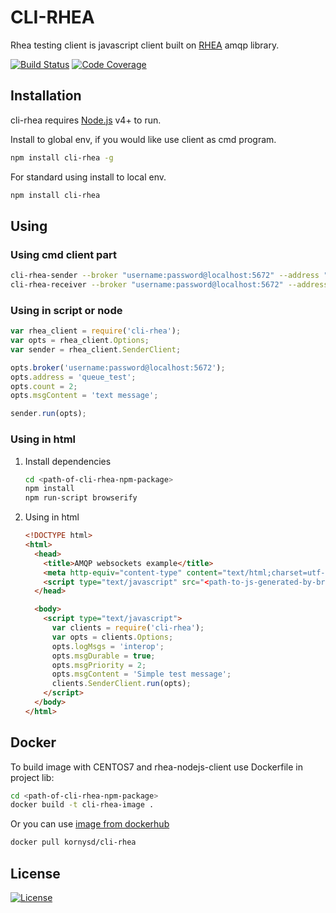 # CLI-RHEA

Rhea testing client is javascript client built on [RHEA](https://www.npmjs.com/package/rhea) amqp library.

[![Build Status](https://travis-ci.org/rh-messaging/cli-rhea.svg?branch=master)](https://travis-ci.org/rh-messaging/cli-rhea)
[![Code Coverage](https://codecov.io/gh/rh-messaging/cli-rhea/branch/master/graph/badge.svg)](https://codecov.io/gh/rh-messaging/cli-rhea)

## Installation

cli-rhea requires [Node.js](https://nodejs.org/) v4+ to run.

Install to global env, if you would like use client as cmd program.

```sh
npm install cli-rhea -g
```

For standard using install to local env.

```sh
npm install cli-rhea
```

## Using

### Using cmd client part

```sh
cli-rhea-sender --broker "username:password@localhost:5672" --address "queue_test" --count 2 --msg-content "text message" --log-msgs dict
cli-rhea-receiver --broker "username:password@localhost:5672" --address "queue_test" --count 2 --log-msgs dict
```

### Using in script or node

```js
var rhea_client = require('cli-rhea');
var opts = rhea_client.Options;
var sender = rhea_client.SenderClient;

opts.broker('username:password@localhost:5672');
opts.address = 'queue_test';
opts.count = 2;
opts.msgContent = 'text message';

sender.run(opts);
```

### Using in html

1. Install dependencies

    ```sh
    cd <path-of-cli-rhea-npm-package>
    npm install
    npm run-script browserify
    ```

1. Using in html
    ```html
    <!DOCTYPE html>
    <html>
      <head>
        <title>AMQP websockets example</title>
        <meta http-equiv="content-type" content="text/html;charset=utf-8" />
        <script type="text/javascript" src="<path-to-js-generated-by-browserify>/cli-rhea.js"></script>
      </head>

      <body>
        <script type="text/javascript">
          var clients = require('cli-rhea');
          var opts = clients.Options;
          opts.logMsgs = 'interop';
          opts.msgDurable = true;
          opts.msgPriority = 2;
          opts.msgContent = 'Simple test message';
          clients.SenderClient.run(opts);
        </script>
      </body>
    </html>
    ```

## Docker

To build image with CENTOS7 and rhea-nodejs-client use Dockerfile in project lib:

```sh
cd <path-of-cli-rhea-npm-package>
docker build -t cli-rhea-image .
```

Or you can use [image from dockerhub](https://hub.docker.com/r/kornysd/cli-rhea/)

```sh
docker pull kornysd/cli-rhea
```

## License

[![License](https://img.shields.io/badge/License-Apache%202.0-blue.svg)](https://opensource.org/licenses/Apache-2.0)
